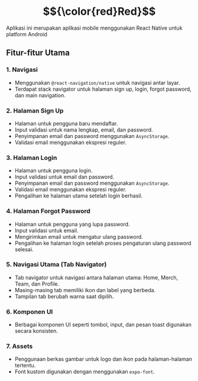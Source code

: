 ﻿# $${\color{red}Red}$$

Aplikasi ini merupakan aplikasi mobile menggunakan React Native untuk platform Android

## Fitur-fitur Utama

### 1. **Navigasi**

- Menggunakan `@react-navigation/native` untuk navigasi antar layar.
- Terdapat stack navigator untuk halaman sign up, login, forgot password, dan main navigation.

### 2. **Halaman Sign Up**

- Halaman untuk pengguna baru mendaftar.
- Input validasi untuk nama lengkap, email, dan password.
- Penyimpanan email dan password menggunakan `AsyncStorage`.
- Validasi email menggunakan ekspresi reguler.

### 3. **Halaman Login**

- Halaman untuk pengguna login.
- Input validasi untuk email dan password.
- Penyimpanan email dan password menggunakan `AsyncStorage`.
- Validasi email menggunakan ekspresi reguler.
- Pengalihan ke halaman utama setelah login berhasil.

### 4. **Halaman Forgot Password**

- Halaman untuk pengguna yang lupa password.
- Input validasi untuk email.
- Mengirimkan email untuk mengatur ulang password.
- Pengalihan ke halaman login setelah proses pengaturan ulang password selesai.

### 5. **Navigasi Utama (Tab Navigator)**

- Tab navigator untuk navigasi antara halaman utama: Home, Merch, Team, dan Profile.
- Masing-masing tab memiliki ikon dan label yang berbeda.
- Tampilan tab berubah warna saat dipilih.

### 6. **Komponen UI**

- Berbagai komponen UI seperti tombol, input, dan pesan toast digunakan secara konsisten.

### 7. **Assets**

- Penggunaan berkas gambar untuk logo dan ikon pada halaman-halaman tertentu.
- Font kustom digunakan dengan menggunakan `expo-font`.
